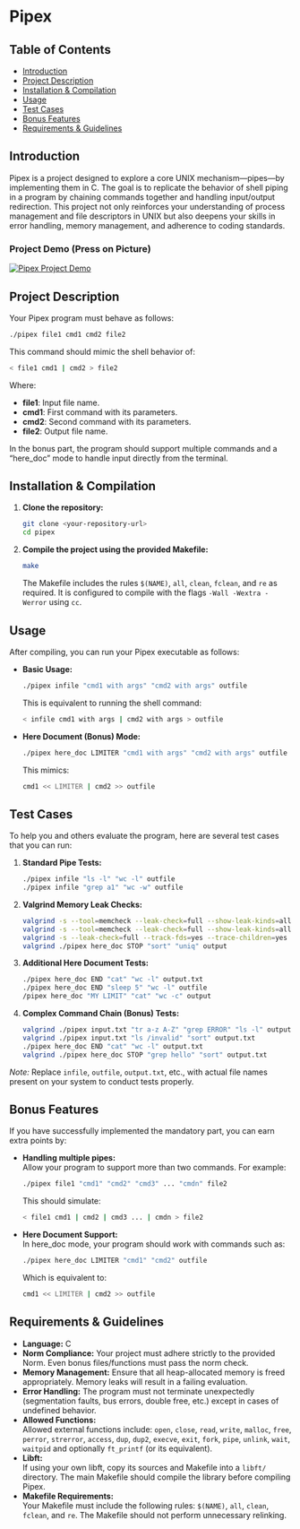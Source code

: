 # Pipex

## Table of Contents

- [Introduction](#introduction)
- [Project Description](#project-description)
- [Installation & Compilation](#installation--compilation)
- [Usage](#usage)
- [Test Cases](#test-cases)
- [Bonus Features](#bonus-features)
- [Requirements & Guidelines](#requirements--guidelines)

## Introduction

Pipex is a project designed to explore a core UNIX mechanism—pipes—by implementing them in C. The goal is to replicate the behavior of shell piping in a program by chaining commands together and handling input/output redirection. This project not only reinforces your understanding of process management and file descriptors in UNIX but also deepens your skills in error handling, memory management, and adherence to coding standards.

### Project Demo (Press on Picture)

[![Pipex Project Demo](https://img.youtube.com/vi/MPfBGJQ-m6g/0.jpg)](https://www.youtube.com/watch?v=MPfBGJQ-m6g)

## Project Description

Your Pipex program must behave as follows:

```bash
./pipex file1 cmd1 cmd2 file2
```

This command should mimic the shell behavior of:

```bash
< file1 cmd1 | cmd2 > file2
```

Where:
- **file1**: Input file name.
- **cmd1**: First command with its parameters.
- **cmd2**: Second command with its parameters.
- **file2**: Output file name.

In the bonus part, the program should support multiple commands and a “here_doc” mode to handle input directly from the terminal.

## Installation & Compilation

1. **Clone the repository:**

   ```bash
   git clone <your-repository-url>
   cd pipex
   ```

2. **Compile the project using the provided Makefile:**

   ```bash
   make
   ```

   The Makefile includes the rules `$(NAME)`, `all`, `clean`, `fclean`, and `re` as required. It is configured to compile with the flags `-Wall -Wextra -Werror` using `cc`.

## Usage

After compiling, you can run your Pipex executable as follows:

- **Basic Usage:**

  ```bash
  ./pipex infile "cmd1 with args" "cmd2 with args" outfile
  ```

  This is equivalent to running the shell command:

  ```bash
  < infile cmd1 with args | cmd2 with args > outfile
  ```

- **Here Document (Bonus) Mode:**

  ```bash
  ./pipex here_doc LIMITER "cmd1 with args" "cmd2 with args" outfile
  ```

  This mimics:

  ```bash
  cmd1 << LIMITER | cmd2 >> outfile
  ```

## Test Cases

To help you and others evaluate the program, here are several test cases that you can run:

1. **Standard Pipe Tests:**

   ```bash
   ./pipex infile "ls -l" "wc -l" outfile
   ./pipex infile "grep a1" "wc -w" outfile
   ```

2. **Valgrind Memory Leak Checks:**

   ```bash
   valgrind -s --tool=memcheck --leak-check=full --show-leak-kinds=all --track-origins=yes --track-fds=yes --trace-children=yes ./pipex here_doc END "cat" "wc -l" output.txt
   valgrind -s --tool=memcheck --leak-check=full --show-leak-kinds=all --track-origins=yes --track-fds=yes --trace-children=yes ./pipex here_doc END "sleep 0" "wc -l" outfile
   valgrind -s --leak-check=full --track-fds=yes --trace-children=yes ./pipex infile "ls -l" "grep infile" outfile
   valgrind ./pipex here_doc STOP "sort" "uniq" output
   ```

3. **Additional Here Document Tests:**

   ```bash
   ./pipex here_doc END "cat" "wc -l" output.txt
   ./pipex here_doc END "sleep 5" "wc -l" outfile
   /pipex here_doc "MY LIMIT" "cat" "wc -c" output
   ```

4. **Complex Command Chain (Bonus) Tests:**

   ```bash
   valgrind ./pipex input.txt "tr a-z A-Z" "grep ERROR" "ls -l" output
   valgrind ./pipex input.txt "ls /invalid" "sort" output.txt
   ./pipex here_doc END "cat" "wc -l" output.txt
   valgrind ./pipex here_doc STOP "grep hello" "sort" output.txt
   ```

*Note:* Replace `infile`, `outfile`, `output.txt`, etc., with actual file names present on your system to conduct tests properly.

## Bonus Features

If you have successfully implemented the mandatory part, you can earn extra points by:

- **Handling multiple pipes:**  
  Allow your program to support more than two commands. For example:

  ```bash
  ./pipex file1 "cmd1" "cmd2" "cmd3" ... "cmdn" file2
  ```

  This should simulate:

  ```bash
  < file1 cmd1 | cmd2 | cmd3 ... | cmdn > file2
  ```

- **Here Document Support:**  
  In here_doc mode, your program should work with commands such as:

  ```bash
  ./pipex here_doc LIMITER "cmd1" "cmd2" outfile
  ```

  Which is equivalent to:

  ```bash
  cmd1 << LIMITER | cmd2 >> outfile
  ```

## Requirements & Guidelines

- **Language:** C  
- **Norm Compliance:** Your project must adhere strictly to the provided Norm. Even bonus files/functions must pass the norm check.
- **Memory Management:** Ensure that all heap-allocated memory is freed appropriately. Memory leaks will result in a failing evaluation.
- **Error Handling:** The program must not terminate unexpectedly (segmentation faults, bus errors, double free, etc.) except in cases of undefined behavior.
- **Allowed Functions:**  
  Allowed external functions include: `open`, `close`, `read`, `write`, `malloc`, `free`, `perror`, `strerror`, `access`, `dup`, `dup2`, `execve`, `exit`, `fork`, `pipe`, `unlink`, `wait`, `waitpid` and optionally `ft_printf` (or its equivalent).
- **Libft:**  
  If using your own libft, copy its sources and Makefile into a `libft/` directory. The main Makefile should compile the library before compiling Pipex.
- **Makefile Requirements:**  
  Your Makefile must include the following rules: `$(NAME)`, `all`, `clean`, `fclean`, and `re`. The Makefile should not perform unnecessary relinking.
